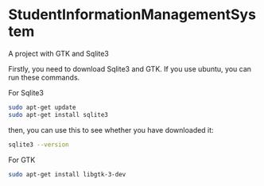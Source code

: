 # StudentInformationManagementSystem
A project with GTK and Sqlite3


Firstly, you need to download Sqlite3 and GTK.
If you use ubuntu, you can run these commands.


For  Sqlite3
```bash
sudo apt-get update
sudo apt-get install sqlite3
```
then, you can use this to see whether you have downloaded it:
```bash
sqlite3 --version
```

For GTK

```bash
sudo apt-get install libgtk-3-dev
```
